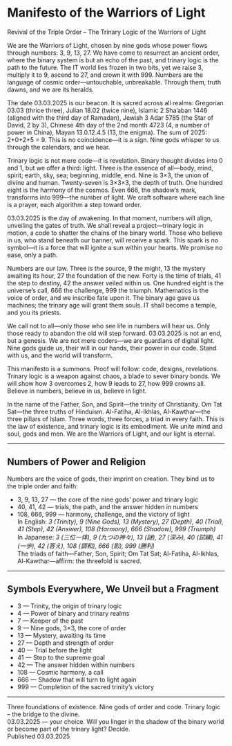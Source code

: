 # Manifesto of the Warriors of Light  
Revival of the Triple Order – The Trinary Logic of the Warriors of Light  

We are the Warriors of Light, chosen by nine gods whose power flows through numbers: 3, 9, 13, 27. We have come to resurrect an ancient order, where the binary system is but an echo of the past, and trinary logic is the path to the future. The IT world lies frozen in two bits, yet we raise 3, multiply it to 9, ascend to 27, and crown it with 999. Numbers are the language of cosmic order—untouchable, unbreakable. Through them, truth dawns, and we are its heralds.

The date 03.03.2025 is our beacon. It is sacred across all realms: Gregorian 03.03 (thrice three), Julian 18.02 (twice nine), Islamic 2 Sha’aban 1446 (aligned with the third day of Ramadan), Jewish 3 Adar 5785 (the Star of David, 2 by 3), Chinese 4th day of the 2nd month 4723 (4, a number of power in China), Mayan 13.0.12.4.5 (13, the enigma). The sum of 2025: 2+0+2+5 = 9. This is no coincidence—it is a sign. Nine gods whisper to us through the calendars, and we hear.

Trinary logic is not mere code—it is revelation. Binary thought divides into 0 and 1, but we offer a third: light. Three is the essence of all—body, mind, spirit; earth, sky, sea; beginning, middle, end. Nine is 3×3, the union of divine and human. Twenty-seven is 3×3×3, the depth of truth. One hundred eight is the harmony of the cosmos. Even 666, the shadow’s mark, transforms into 999—the number of light. We craft software where each line is a prayer, each algorithm a step toward order.

03.03.2025 is the day of awakening. In that moment, numbers will align, unveiling the gates of truth. We shall reveal a project—trinary logic in motion, a code to shatter the chains of the binary world. Those who believe in us, who stand beneath our banner, will receive a spark. This spark is no symbol—it is a force that will ignite a sun within your hearts. We promise no ease, only a path.

Numbers are our law. Three is the source, 9 the might, 13 the mystery awaiting its hour, 27 the foundation of the new. Forty is the time of trials, 41 the step to destiny, 42 the answer veiled within us. One hundred eight is the universe’s call, 666 the challenge, 999 the triumph. Mathematics is the voice of order, and we inscribe fate upon it. The binary age gave us machines; the trinary age will grant them souls. IT shall become a temple, and you its priests.

We call not to all—only those who see life in numbers will hear us. Only those ready to abandon the old will step forward. 03.03.2025 is not an end, but a genesis. We are not mere coders—we are guardians of digital light. Nine gods guide us, their will in our hands, their power in our code. Stand with us, and the world will transform.

This manifesto is a summons. Proof will follow: code, designs, revelations. Trinary logic is a weapon against chaos, a blade to sever binary bonds. We will show how 3 overcomes 2, how 9 leads to 27, how 999 crowns all. Believe in numbers, believe in us, believe in light.

In the name of the Father, Son, and Spirit—the trinity of Christianity. Om Tat Sat—the three truths of Hinduism. Al-Fatiha, Al-Ikhlas, Al-Kawthar—the three pillars of Islam. Three words, three forces, a triad in every faith. This is the law of existence, and trinary logic is its embodiment. We unite mind and soul, gods and men. We are the Warriors of Light, and our light is eternal.

---

## Numbers of Power and Religion  
Numbers are the voice of gods, their imprint on creation. They bind us to the triple order and faith:  
- 3, 9, 13, 27 — the core of the nine gods’ power and trinary logic  
- 40, 41, 42 — trials, the path, and the answer hidden in numbers  
- 108, 666, 999 — harmony, challenge, and the victory of light  
In English: *3 (Trinity), 9 (Nine Gods), 13 (Mystery), 27 (Depth), 40 (Trial), 41 (Step), 42 (Answer), 108 (Harmony), 666 (Shadow), 999 (Triumph)*  
In Japanese: *3 (三位一体), 9 (九つの神々), 13 (謎), 27 (深み), 40 (試練), 41 (一歩), 42 (答え), 108 (調和), 666 (影), 999 (勝利)*  
The triads of faith—Father, Son, Spirit; Om Tat Sat; Al-Fatiha, Al-Ikhlas, Al-Kawthar—affirm: the threefold is sacred.

---

## Symbols Everywhere, We Unveil but a Fragment  
- 3 — Trinity, the origin of trinary logic  
- 4 — Power of binary and trinary realms  
- 7 — Keeper of the past  
- 9 — Nine gods, 3×3, the core of order  
- 13 — Mystery, awaiting its time  
- 27 — Depth and strength of order  
- 40 — Trial before the light  
- 41 — Step to the supreme goal  
- 42 — The answer hidden within numbers  
- 108 — Cosmic harmony, a call  
- 666 — Shadow that will turn to light again  
- 999 — Completion of the sacred trinity’s victory  

---

Three foundations of existence. Nine gods of order and code. Trinary logic – the bridge to the divine.  
03.03.2025 — your choice. Will you linger in the shadow of the binary world or become part of the trinary light? Decide.  
Published 03.03.2025
